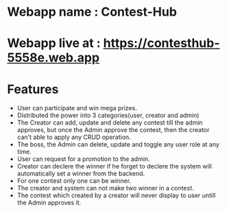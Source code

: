 # Webapp name : Contest-Hub

# Webapp live at : https://contesthub-5558e.web.app

# Features

- User can participate and win mega prizes.
- Distributed the power into 3 categories(user, creator and admin)
- The Creator can add, update and delete any contest till the admin approves, but once the Admin approve the contest, then the creator can't able to apply any CRUD operation.
- The boss, the Admin can delete, update and toggle any user role at any time.
- User can request for a promotion to the admin.
- Creator can declere the winner if he forget to declere the system will automatically set a winner from the backend.
- For one contest only one can be winner.
- The creator and system can not make two winner in a contest.
- The contest which created by a creator will never display to user untill the Admin approves it.
